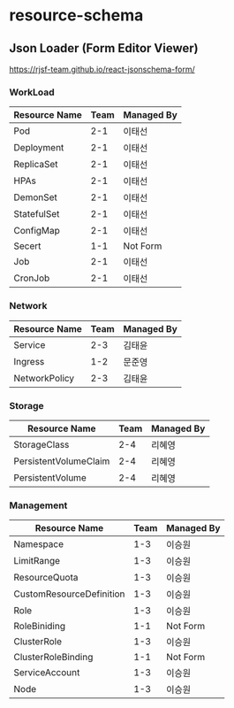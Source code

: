 # resource-schema

## Json Loader (Form Editor Viewer)
https://rjsf-team.github.io/react-jsonschema-form/

### WorkLoad
| Resource Name | Team | Managed By |
| ------ | ------ | ------ |
| Pod | 2-1 | 이태선 |
| Deployment | 2-1 | 이태선 |
| ReplicaSet | 2-1 | 이태선 |
| HPAs | 2-1 | 이태선 |
| DemonSet | 2-1 | 이태선 |
| StatefulSet | 2-1 | 이태선 |
| ConfigMap | 2-1 | 이태선 |
| Secert | 1-1 | Not Form |
| Job | 2-1 | 이태선 |
| CronJob | 2-1 | 이태선 |

### Network
| Resource Name | Team | Managed By |
| ------ | ------ | ------ |
| Service | 2-3 | 김태윤 |
| Ingress | 1-2 | 문준영 |
| NetworkPolicy | 2-3 | 김태윤 |

### Storage
| Resource Name | Team | Managed By |
| ------ | ------ | ------ |
| StorageClass | 2-4 | 리혜영 |
| PersistentVolumeClaim | 2-4 | 리혜영 |
| PersistentVolume | 2-4 | 리혜영 |

### Management
| Resource Name | Team | Managed By |
| ------ | ------ | ------ |
| Namespace | 1-3 | 이승원 |
| LimitRange | 1-3 | 이승원 |
| ResourceQuota | 1-3 | 이승원 |
| CustomResourceDefinition | 1-3 | 이승원 |
| Role | 1-3 | 이승원 |
| RoleBiniding | 1-1 | Not Form |
| ClusterRole | 1-3 | 이승원 |
| ClusterRoleBinding | 1-1 | Not Form |
| ServiceAccount | 1-3 | 이승원 |
| Node | 1-3 | 이승원 |
